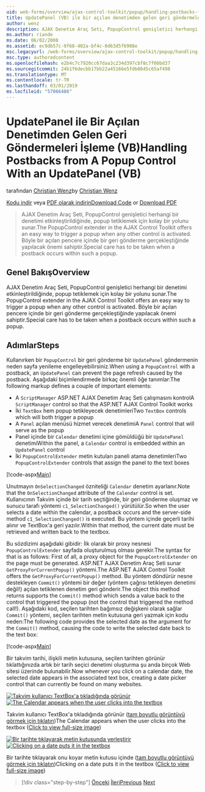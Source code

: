 ```yaml
---
uid: web-forms/overview/ajax-control-toolkit/popup/handling-postbacks-from-a-popup-control-with-an-updatepanel-vb
title: UpdatePanel (VB) ile bir açılan denetimden gelen geri göndermeleri işleme | Microsoft Docs
author: wenz
description: AJAX Denetim Araç Seti, PopupControl genişletici herhangi bir denetimi etkinleştirildiğinde, popup tetiklemek için kolay bir yolunu sunar. Özel dikkat edilmelidir...
ms.author: riande
ms.date: 06/02/2008
ms.assetid: ec9db57c-9f68-402a-bf4c-0d63d5f6908e
msc.legacyurl: /web-forms/overview/ajax-control-toolkit/popup/handling-postbacks-from-a-popup-control-with-an-updatepanel-vb
msc.type: authoredcontent
ms.openlocfilehash: e2b4c7c7920cc67daa3c234d397cbf8c7f00bd37
ms.sourcegitcommit: 24b1f6decbb17bb22a45166e5fdb0845c65af498
ms.translationtype: MT
ms.contentlocale: tr-TR
ms.lasthandoff: 03/01/2019
ms.locfileid: "57066486"
---
```

<a name="handling-postbacks-from-a-popup-control-with-an-updatepanel-vb"></a><span data-ttu-id="77c37-104">UpdatePanel ile Bir Açılan Denetimden Gelen Geri Göndermeleri İşleme (VB)</span><span class="sxs-lookup"><span data-stu-id="77c37-104">Handling Postbacks from A Popup Control With an UpdatePanel (VB)</span></span>
====================
<span data-ttu-id="77c37-105">tarafından [Christian Wenz](https://github.com/wenz)</span><span class="sxs-lookup"><span data-stu-id="77c37-105">by [Christian Wenz](https://github.com/wenz)</span></span>

<span data-ttu-id="77c37-106">[Kodu indir](http://download.microsoft.com/download/9/3/f/93f8daea-bebd-4821-833b-95205389c7d0/PopupControl2.vb.zip) veya [PDF olarak indirin](http://download.microsoft.com/download/2/d/c/2dc10e34-6983-41d4-9c08-f78f5387d32b/popupcontrol2VB.pdf)</span><span class="sxs-lookup"><span data-stu-id="77c37-106">[Download Code](http://download.microsoft.com/download/9/3/f/93f8daea-bebd-4821-833b-95205389c7d0/PopupControl2.vb.zip) or [Download PDF](http://download.microsoft.com/download/2/d/c/2dc10e34-6983-41d4-9c08-f78f5387d32b/popupcontrol2VB.pdf)</span></span>

> <span data-ttu-id="77c37-107">AJAX Denetim Araç Seti, PopupControl genişletici herhangi bir denetimi etkinleştirildiğinde, popup tetiklemek için kolay bir yolunu sunar.</span><span class="sxs-lookup"><span data-stu-id="77c37-107">The PopupControl extender in the AJAX Control Toolkit offers an easy way to trigger a popup when any other control is activated.</span></span> <span data-ttu-id="77c37-108">Böyle bir açılan pencere içinde bir geri gönderme gerçekleştiğinde yapılacak önemi sahiptir.</span><span class="sxs-lookup"><span data-stu-id="77c37-108">Special care has to be taken when a postback occurs within such a popup.</span></span>


## <a name="overview"></a><span data-ttu-id="77c37-109">Genel Bakış</span><span class="sxs-lookup"><span data-stu-id="77c37-109">Overview</span></span>

<span data-ttu-id="77c37-110">AJAX Denetim Araç Seti, PopupControl genişletici herhangi bir denetimi etkinleştirildiğinde, popup tetiklemek için kolay bir yolunu sunar.</span><span class="sxs-lookup"><span data-stu-id="77c37-110">The PopupControl extender in the AJAX Control Toolkit offers an easy way to trigger a popup when any other control is activated.</span></span> <span data-ttu-id="77c37-111">Böyle bir açılan pencere içinde bir geri gönderme gerçekleştiğinde yapılacak önemi sahiptir.</span><span class="sxs-lookup"><span data-stu-id="77c37-111">Special care has to be taken when a postback occurs within such a popup.</span></span>

## <a name="steps"></a><span data-ttu-id="77c37-112">Adımlar</span><span class="sxs-lookup"><span data-stu-id="77c37-112">Steps</span></span>

<span data-ttu-id="77c37-113">Kullanırken bir `PopupControl` bir geri gönderme bir `UpdatePanel` göndermenin neden sayfa yenileme engelleyebilirsiniz.</span><span class="sxs-lookup"><span data-stu-id="77c37-113">When using a `PopupControl` with a postback, an `UpdatePanel` can prevent the page refresh caused by the postback.</span></span> <span data-ttu-id="77c37-114">Aşağıdaki biçimlendirmede birkaç önemli öğe tanımlar:</span><span class="sxs-lookup"><span data-stu-id="77c37-114">The following markup defines a couple of important elements:</span></span>

- <span data-ttu-id="77c37-115">A `ScriptManager` ASP.NET AJAX Denetim Araç Seti çalışmasını kontrol</span><span class="sxs-lookup"><span data-stu-id="77c37-115">A `ScriptManager` control so that the ASP.NET AJAX Control Toolkit works</span></span>
- <span data-ttu-id="77c37-116">İki `TextBox` hem popup tetikleyecek denetimleri</span><span class="sxs-lookup"><span data-stu-id="77c37-116">Two `TextBox` controls which will both trigger a popup</span></span>
- <span data-ttu-id="77c37-117">A `Panel` açılan menüsü hizmet verecek denetimi</span><span class="sxs-lookup"><span data-stu-id="77c37-117">A `Panel` control that will serve as the popup</span></span>
- <span data-ttu-id="77c37-118">Panel içinde bir `Calendar` denetimi içine gömüldüğü bir `UpdatePanel` denetimi</span><span class="sxs-lookup"><span data-stu-id="77c37-118">Within the panel, a `Calendar` control is embedded within an `UpdatePanel` control</span></span>
- <span data-ttu-id="77c37-119">İki `PopupControlExtender` metin kutuları paneli atama denetimleri</span><span class="sxs-lookup"><span data-stu-id="77c37-119">Two `PopupControlExtender` controls that assign the panel to the text boxes</span></span>

[!code-aspx[Main](handling-postbacks-from-a-popup-control-with-an-updatepanel-vb/samples/sample1.aspx)]

<span data-ttu-id="77c37-120">Unutmayın `OnSelectionChanged` özniteliği `Calendar` denetim ayarlanır.</span><span class="sxs-lookup"><span data-stu-id="77c37-120">Note that the `OnSelectionChanged` attribute of the `Calendar` control is set.</span></span> <span data-ttu-id="77c37-121">Kullanıcının Takvim içinde bir tarih seçtiğinde, bir geri gönderme oluşmaz ve sunucu tarafı yöntemi `c1_SelectionChanged()` yürütülür.</span><span class="sxs-lookup"><span data-stu-id="77c37-121">So when the user selects a date within the calendar, a postback occurs and the server-side method `c1_SelectionChanged()` is executed.</span></span> <span data-ttu-id="77c37-122">Bu yöntem içinde geçerli tarihi alınır ve TextBox'a geri yazılır.</span><span class="sxs-lookup"><span data-stu-id="77c37-122">Within that method, the current date must be retrieved and written back to the textbox.</span></span>

<span data-ttu-id="77c37-123">Bu sözdizimi aşağıdaki gibidir: İlk olarak bir proxy nesnesi `PopupControlExtender` sayfada oluşturulmuş olması gerekir.</span><span class="sxs-lookup"><span data-stu-id="77c37-123">The syntax for that is as follows: First of all, a proxy object for the `PopupControlExtender` on the page must be generated.</span></span> <span data-ttu-id="77c37-124">ASP.NET AJAX Denetim Araç Seti sunar `GetProxyForCurrentPopup()` yöntemi.</span><span class="sxs-lookup"><span data-stu-id="77c37-124">The ASP.NET AJAX Control Toolkit offers the `GetProxyForCurrentPopup()` method.</span></span> <span data-ttu-id="77c37-125">Bu yöntem döndürür nesne destekleyen `Commit()` yöntemi bir değer (yöntem çağrısı tetikleyen denetimi değil!) açılan tetiklenen denetim geri gönderir.</span><span class="sxs-lookup"><span data-stu-id="77c37-125">The object this method returns supports the `Commit()` method which sends a value back to the control that triggered the popup (not the control that triggered the method call!).</span></span> <span data-ttu-id="77c37-126">Aşağıdaki kod, seçilen tarihten bağımsız değişkeni olarak sağlar `Commit()` yöntemi, seçilen tarihten metin kutusuna geri yazmak için kodu neden:</span><span class="sxs-lookup"><span data-stu-id="77c37-126">The following code provides the selected date as the argument for the `Commit()` method, causing the code to write the selected date back to the text box:</span></span>

[!code-aspx[Main](handling-postbacks-from-a-popup-control-with-an-updatepanel-vb/samples/sample2.aspx)]

<span data-ttu-id="77c37-127">Bir takvim tarihi, ilişkili metin kutusuna, seçilen tarihten görünür tıklattığınızda artık bir tarih seçici denetimi oluşturma şu anda birçok Web sitesi üzerinde bulunabilir.</span><span class="sxs-lookup"><span data-stu-id="77c37-127">Now whenever you click on a calendar date, the selected date appears in the associated text box, creating a date picker control that can currently be found on many websites.</span></span>


<span data-ttu-id="77c37-128">[![Takvim kullanıcı TextBox'a tıkladığında görünür](handling-postbacks-from-a-popup-control-with-an-updatepanel-vb/_static/image2.png)](handling-postbacks-from-a-popup-control-with-an-updatepanel-vb/_static/image1.png)</span><span class="sxs-lookup"><span data-stu-id="77c37-128">[![The Calendar appears when the user clicks into the textbox](handling-postbacks-from-a-popup-control-with-an-updatepanel-vb/_static/image2.png)](handling-postbacks-from-a-popup-control-with-an-updatepanel-vb/_static/image1.png)</span></span>

<span data-ttu-id="77c37-129">Takvim kullanıcı TextBox'a tıkladığında görünür ([tam boyutlu görüntüyü görmek için tıklatın](handling-postbacks-from-a-popup-control-with-an-updatepanel-vb/_static/image3.png))</span><span class="sxs-lookup"><span data-stu-id="77c37-129">The Calendar appears when the user clicks into the textbox ([Click to view full-size image](handling-postbacks-from-a-popup-control-with-an-updatepanel-vb/_static/image3.png))</span></span>


<span data-ttu-id="77c37-130">[![Bir tarihte tıklayarak metin kutusunda yerleştirir](handling-postbacks-from-a-popup-control-with-an-updatepanel-vb/_static/image5.png)](handling-postbacks-from-a-popup-control-with-an-updatepanel-vb/_static/image4.png)</span><span class="sxs-lookup"><span data-stu-id="77c37-130">[![Clicking on a date puts it in the textbox](handling-postbacks-from-a-popup-control-with-an-updatepanel-vb/_static/image5.png)](handling-postbacks-from-a-popup-control-with-an-updatepanel-vb/_static/image4.png)</span></span>

<span data-ttu-id="77c37-131">Bir tarihte tıklayarak onu koyar metin kutusu içinde ([tam boyutlu görüntüyü görmek için tıklatın](handling-postbacks-from-a-popup-control-with-an-updatepanel-vb/_static/image6.png))</span><span class="sxs-lookup"><span data-stu-id="77c37-131">Clicking on a date puts it in the textbox ([Click to view full-size image](handling-postbacks-from-a-popup-control-with-an-updatepanel-vb/_static/image6.png))</span></span>

> [!div class="step-by-step"]
> <span data-ttu-id="77c37-132">[Önceki](using-multiple-popup-controls-vb.md)
> [İleri](handling-postbacks-from-a-popup-control-without-an-updatepanel-vb.md)</span><span class="sxs-lookup"><span data-stu-id="77c37-132">[Previous](using-multiple-popup-controls-vb.md)
[Next](handling-postbacks-from-a-popup-control-without-an-updatepanel-vb.md)</span></span>
